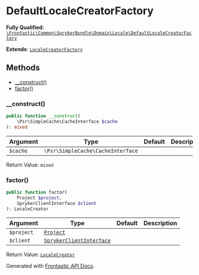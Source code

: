 #  DefaultLocaleCreatorFactory

**Fully Qualified**: [`\Frontastic\Common\SprykerBundle\Domain\Locale\DefaultLocaleCreatorFactory`](../../../../../src/php/SprykerBundle/Domain/Locale/DefaultLocaleCreatorFactory.php)

**Extends**: [`LocaleCreatorFactory`](LocaleCreatorFactory.md)

## Methods

* [__construct()](#__construct)
* [factor()](#factor)

### __construct()

```php
public function __construct(
    \Psr\SimpleCache\CacheInterface $cache
): mixed
```

Argument|Type|Default|Description
--------|----|-------|-----------
`$cache`|`\Psr\SimpleCache\CacheInterface`||

Return Value: `mixed`

### factor()

```php
public function factor(
    Project $project,
    SprykerClientInterface $client
): LocaleCreator
```

Argument|Type|Default|Description
--------|----|-------|-----------
`$project`|[`Project`](../../../ReplicatorBundle/Domain/Project.md)||
`$client`|[`SprykerClientInterface`](../SprykerClientInterface.md)||

Return Value: [`LocaleCreator`](LocaleCreator.md)

Generated with [Frontastic API Docs](https://github.com/FrontasticGmbH/apidocs).
